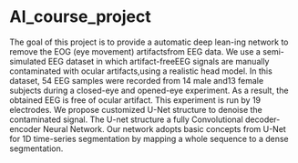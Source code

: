 # AI_course_project

The goal of this project is to provide a automatic deep lean-ing network to remove the 
EOG (eye movement) artifactsfrom EEG data. We use a semi-simulated EEG dataset in which 
artifact-freeEEG signals are manually contaminated with ocular artifacts,using a realistic
head model. In this dataset, 54 EEG samples were recorded from 14 male and13 female subjects
during a closed-eye and opened-eye experiment. As a result, the obtained EEG is free of 
ocular artifact. This experiment is run by 19 electrodes. We propose customized 
U-Net structure to denoise the contaminated signal. The U-net structure a fully Convolutional 
decoder-encoder Neural Network. Our network adopts basic concepts from U-Net for 1D time-series segmentation by 
mapping a whole sequence to a dense segmentation.